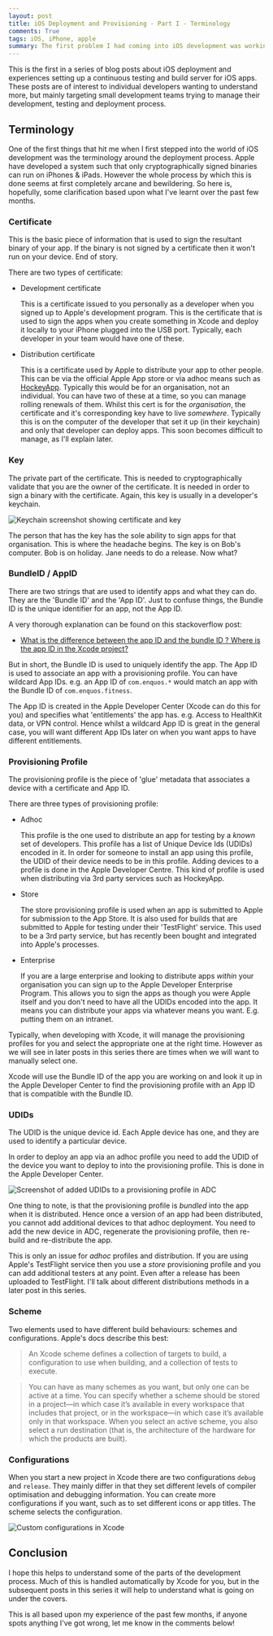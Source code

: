```yaml
---
layout: post
title: iOS Deployment and Provisioning - Part I - Terminology
comments: True
tags: iOS, iPhone, apple
summary: The first problem I had coming into iOS development was working out how all the parts related: certs, profiles, keys, schemes, etc
---
```


<p class="message">
  This is the first in a series of blog posts about iOS deployment and experiences setting up a continuous testing and build server for iOS apps. These posts are of interest to individual developers wanting to understand more, but mainly targeting small development teams trying to manage their development, testing and deployment process.
</p>

## Terminology

One of the first things that hit me when I first stepped into the world of iOS development was the terminology around the deployment process. Apple have developed a system such that only cryptographically signed binaries can run on iPhones & iPads. However the whole process by which this is done seems at first completely arcane and bewildering. So here is, hopefully, some clarification based upon what I've learnt over the past few months.

### Certificate
This is the basic piece of information that is used to sign the resultant binary of your app. If the binary is not signed by a certificate then it won't run on your device. End of story. 

There are two types of certificate:

- Development certificate

    This is a certificate issued to you personally as a developer when you signed up to Apple's development program. This is the certificate that is used to sign the apps when you create something in Xcode and deploy it locally to your iPhone plugged into the USB port. Typically, each developer in your team would have one of these.

- Distribution certificate

    This is a certificate used by Apple to distribute your app to other people. This can be via the official Apple App store or via adhoc means such as [HockeyApp](http://hockeyapp.net/). Typically this would be for an organisation, not an individual. You can have two of these at a time, so you can manage rolling renewals of them. Whilst this cert is for the *organisation*, the certificate and it's corresponding key have to live *somewhere*. Typically this is on the computer of the developer that set it up (in their keychain) and only that developer can deploy apps. This soon becomes difficult to manage, as I'll explain later.

### Key

The private part of the certificate. This is needed to cryptographically validate that you are the owner of the certificate. It is needed in order to sign a binary with the certificate. Again, this key is usually in a developer's keychain. 

![Keychain screenshot showing certificate and key](/public/keychain-screenshot.png)

The person that has the key has the sole ability to sign apps for that organisation. This is where the headache begins. The key is on Bob's computer. Bob is on holiday. Jane needs to do a release. Now what?

### BundleID / AppID

There are two strings that are used to identify apps and what they can do. They are the 'Bundle ID' and the 'App ID'. Just to confuse things, the Bundle ID is the unique identifier for an app, not the App ID.

A very thorough explanation can be found on this stackoverflow post:

- [What is the difference between the app ID and the bundle ID ? Where is the app ID in the Xcode project?](http://stackoverflow.com/questions/4271884/what-is-the-difference-between-the-app-id-and-the-bundle-id-where-is-the-app-i#answer-20557213)

But in short, the Bundle ID is used to uniquely identify the app. The App ID is used to associate an app with a provisioning profile. You can have wildcard App IDs. e.g. an App ID of `com.enquos.*` would match an app with the Bundle ID of `com.enquos.fitness`.

The App ID is created in the Apple Developer Center (Xcode can do this for you) and specifies what 'entitlements' the app has. e.g. Access to HealthKit data, or VPN control. Hence whilst a wildcard App ID is great in the general case, you will want different App IDs later on when you want apps to have different entitlements.

### Provisioning Profile

The provisioning profile is the piece of 'glue' metadata that associates a device with a certificate and App ID.

There are three types of provisioning profile:

- Adhoc

    This profile is the one used to distribute an app for testing by a *known* set of developers. This profile has a list of Unique Device Ids (UDIDs) encoded in it. In order for someone to install an app using this profile, the UDID of their device needs to be in this profile. Adding devices to a profile is done in the Apple Developer Centre. This kind of profile is used when distributing via 3rd party services such as HockeyApp.

- Store

    The store provisioning profile is used when an app is submitted to Apple for submission to the App Store. It is also used for builds that are submitted to Apple for testing under their 'TestFlight' service. This used to be a 3rd party service, but has recently been bought and integrated into Apple's processes.

- Enterprise

    If you are a large enterprise and looking to distribute apps *within* your organisation you can sign up to the Apple Developer Enterprise Program. This allows you to sign the apps as though you were Apple itself and you don't need to have all the UDIDs encoded into the app. It means you can distribute your apps via whatever means you want. E.g. putting them on an intranet.

Typically, when developing with Xcode, it will manage the provisioning profiles for you and select the appropriate one at the right time. However as we will see in later posts in this series there are times when we will want to manually select one.

Xcode will use the Bundle ID of the app you are working on and look it up in the Apple Developer Center to find the provisioning profile with an App ID that is compatible with the Bundle ID.

### UDIDs

The UDID is the unique device id. Each Apple device has one, and they are used to identify a particular device. 

In order to deploy an app via an adhoc profile you need to add the UDID of the device you want to deploy to into the provisioning profile. This is done in the Apple Developer Center. 

![Screenshot of added UDIDs to a provisioning profile in ADC](/public/adc_udid_add_screenshot.png)

One thing to note, is that the provisioning profile is *bundled* into the app when it is distributed. Hence once a version of an app had been distributed, you cannot add additional devices to that adhoc deployment. You need to add the new device in ADC, regenerate the provisioning profile, then re-build and re-distribute the app.

This is only an issue for *adhoc* profiles and distribution. If you are using Apple's TestFlight service then you use a *store* provisioning profile and you can add additional testers at any point. Even after a release has been uploaded to TestFlight. I'll talk about different distributions methods in a later post in this series.

### Scheme

Two elements used to have different build behaviours: schemes and configurations. Apple's docs describe this best:

> An Xcode scheme defines a collection of targets to build, a configuration to use when building, and a collection of tests to execute.

> You can have as many schemes as you want, but only one can be active at a time. You can specify whether a scheme should be stored in a project—in which case it’s available in every workspace that includes that project, or in the workspace—in which case it’s available only in that workspace. When you select an active scheme, you also select a run destination (that is, the architecture of the hardware for which the products are built).

### Configurations

When you start a new project in Xcode there are two configurations `debug` and `release`. They mainly differ in that they set different levels of compiler optimisation and debugging  information. You can create more configurations if you want, such as to set different icons or app titles. The scheme selects the configuration.

![Custom configurations in Xcode](https://developer.apple.com/library/ios/recipes/xcode_help-project_editor/Art/project_editor-build_configurations_2x.png)

## Conclusion

I hope this helps to understand some of the parts of the development process. Much of this is handled automatically by Xcode for you, but in the subsequent posts in this series it will help to understand what is going on under the covers.

This is all based upon my experience of the past few months, if anyone spots anything I've got wrong, let me know in the comments below!

